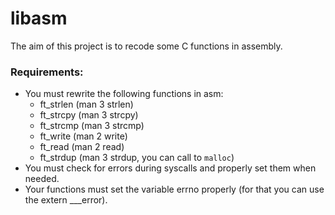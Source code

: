 # libasm
The aim of this project is to recode some C functions in assembly.

### Requirements:
- You must rewrite the following functions in asm:
  - ft_strlen (man 3 strlen)
  - ft_strcpy (man 3 strcpy)
  - ft_strcmp (man 3 strcmp)
  - ft_write (man 2 write)
  - ft_read (man 2 read)
  - ft_strdup (man 3 strdup, you can call to `malloc`)
- You must check for errors during syscalls and properly set them when needed.
- Your functions must set the variable errno properly (for that you can use the extern ___error).
